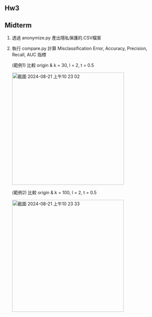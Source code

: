 
## Hw3

## Midterm

1. 透過 anonymize.py 產出隱私保護的.CSV檔案

2. 執行 compare.py 計算 Misclassification Error, Accuracy, Precision, Recall, AUC 指標

   (範例1) 比較 origin & k = 30, l = 2, t = 0.5

   <img width="360" alt="截圖 2024-08-21 上午10 23 02" src="https://github.com/user-attachments/assets/9a4d6771-9391-4cbd-8e3c-5f8fe7880ffe">

   (範例2) 比較 origin & k = 100, l = 2, t = 0.5
   
    <img width="359" alt="截圖 2024-08-21 上午10 23 33" src="https://github.com/user-attachments/assets/1abc720a-a48b-4263-9ddb-56c23dcbfe77">
